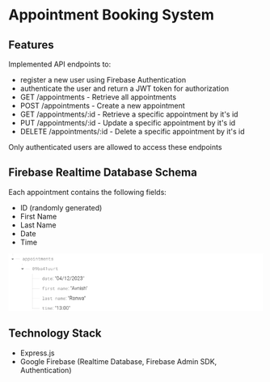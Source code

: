 # Appointment Booking System

## Features
Implemented API endpoints to:
* register a new user using Firebase Authentication
* authenticate the user and return a JWT token for authorization
* GET /appointments - Retrieve all appointments
* POST /appointments - Create a new appointment
* GET /appointments/:id - Retrieve a specific appointment by it's id
* PUT /appointments/:id - Update a specific appointment by it's id
* DELETE /appointments/:id - Delete a specific appointment by it's id

Only authenticated users are allowed to access these endpoints
## Firebase Realtime Database Schema
Each appointment contains the following fields:
* ID (randomly generated)
* First Name
* Last Name
* Date
* Time

![Screenshot of Firebase Realtime Database Schema](https://github.com/avnishranwa7/appointment-booking-system/blob/main/Appointment-Schema.png)

## Technology Stack
* Express.js
* Google Firebase (Realtime Database, Firebase Admin SDK, Authentication)

